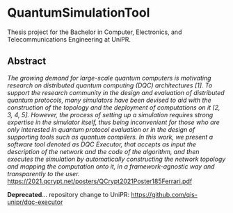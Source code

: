 # QuantumSimulationTool

Thesis project for the Bachelor in Computer, Electronics, and Telecommunications Engineering at UniPR. 

## Abstract
_The growing demand for large-scale quantum computers is motivating research on distributed quantum computing (DQC) architectures [1]. To support the research community in the design and evaluation of distributed quantum protocols, many simulators
have been devised to aid with the construction of the topology and the deployment of
computations on it [2, 3, 4, 5]. However, the process of setting up a simulation requires
strong expertise in the simulator itself, thus being inconvenient for those who are only
interested in quantum protocol evaluation or in the design of supporting tools such as
quantum compilers. In this work, we present a software tool denoted as DQC Executor,
that accepts as input the description of the network and the code of the algorithm, and
then executes the simulation by automatically constructing the network topology and
mapping the computation onto it, in a framework-agnostic way and transparently to the
user._
https://2021.qcrypt.net/posters/QCrypt2021Poster185Ferrari.pdf

**Deprecated**... repository change to UniPR: https://github.com/qis-unipr/dqc-executor
